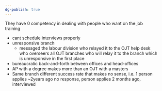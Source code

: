 ```yaml
---
dg-publish: true
---
```

They have 0 competency in dealing with people who want on the job training
- cant schedule interviews properly
- unresponsive branch
	- messaged the labour division who relayed it to the OJT help desk who overseers all OJT branches who will relay it to the branch which is unresponsive in the first place
- bureaucratic back-and-forth between offices and head-offices
- AP with a degree makes more than an OJT with a masters
- Same branch different success rate that makes no sense, i.e. 1 person applies ~2years ago no response, person applies 2 months ago, interviewed
